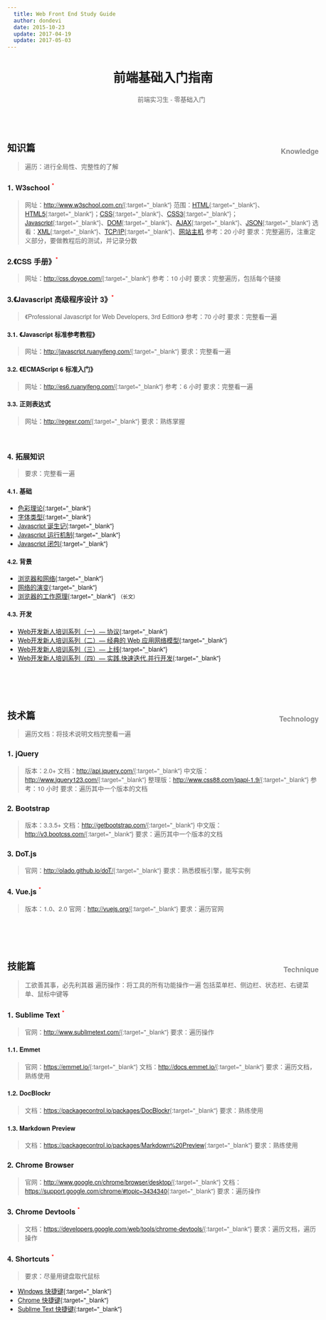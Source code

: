 ```yaml
---
  title: Web Front End Study Guide
  author: dondevi
  date: 2015-10-23
  update: 2017-04-19
  update: 2017-05-03
---
```



<style>
  body { width: auto; max-width: 50em; }
  h1 + blockquote { border: none !important; text-align: center; }
  body, h1, h2, h3, h4, h5, h6, label {
    font-family: Helvetica Neue,Hiragino Sans GB,STHeiti,Microsoft Yahei,SimSun,WenQuanYi Micro Hei,Arial,sans-serif;
  }
  h1 { font-weight: bold; text-align: center; }
  h2 > small { float: right; margin-top: 12px; font-size: 16px; color: #888; }
  abbr { color: red; font-size: smaller; vertical-align: super; text-decoration: none; }
</style>



# 前端基础入门指南

> 前端实习生 - 零基础入门





<br><br>





## 知识篇 <small>Knowledge</small>
> 遍历：进行全局性、完整性的了解


### 1. W3school <abbr title="important">\*</abbr>
> 网址：<http://www.w3school.com.cn/>{:target="\_blank"}
> 范围：[HTML](http://www.w3school.com.cn/html/){:target="\_blank"}、[HTML5](http://www.w3school.com.cn/html5/){:target="\_blank"}；[CSS](http://www.w3school.com.cn/css/){:target="\_blank"}、[CSS3](http://www.w3school.com.cn/css3/){:target="\_blank"}；[Javascript](http://www.w3school.com.cn/js/){:target="\_blank"}、[DOM](http://www.w3school.com.cn/htmldom/){:target="\_blank"}、[AJAX](http://www.w3school.com.cn/ajax/){:target="\_blank"}、[JSON](http://www.w3school.com.cn/json/){:target="\_blank"}
> 选看：[XML](http://www.w3school.com.cn/xml/){:target="\_blank"}、[TCP/IP](http://www.w3school.com.cn/tcpip/){:target="\_blank"}、[网站主机](http://www.w3school.com.cn/hosting/)
> 参考：20 小时
> 要求：完整遍历，注重定义部分，要做教程后的测试，并记录分数



### 2.《CSS 手册》<abbr title="important">\*</abbr>
> 网址：<http://css.doyoe.com/>{:target="\_blank"}
> 参考：10 小时
> 要求：完整遍历，包括每个链接



### 3.《Javascript 高级程序设计 3》<abbr title="important">\*</abbr>
> 《Professional Javascript for Web Developers, 3rd Edition》
> 参考：70 小时
> 要求：完整看一遍

#### 3.1. 《Javascript 标准参考教程》
> 网址：<http://javascript.ruanyifeng.com/>{:target="\_blank"}
> 要求：完整看一遍

#### 3.2. 《ECMAScript 6 标准入门》
> 网址：<http://es6.ruanyifeng.com/>{:target="\_blank"}
> 参考：6 小时
> 要求：完整看一遍

#### 3.3. 正则表达式
> 网址：<http://regexr.com/>{:target="\_blank"}
> 要求：熟练掌握

<!-- JSON：<http://www.json.org/>{:target="\_blank"} -->

<br>

### 4. 拓展知识
> 要求：完整看一遍

#### 4.1. 基础
- [色彩理论](http://www.ruanyifeng.com/blog/2008/07/color_theory.html){:target="\_blank"}
- [字体类型](http://www.ruanyifeng.com/blog/2008/06/typography_notes.html){:target="\_blank"}
- [Javascript 诞生记](http://www.ruanyifeng.com/blog/2011/06/birth_of_javascript.html){:target="\_blank"}
- [Javascript 运行机制](http://www.ruanyifeng.com/blog/2014/10/event-loop.html){:target="\_blank"}
- [Javascript 闭包](http://www.ruanyifeng.com/blog/2009/08/learning_javascript_closures){:target="\_blank"}

#### 4.2. 背景
- [浏览器和网络](http://www.20thingsilearned.com/zh-CN/home){:target="\_blank"}
- [网络的演变](http://www.evolutionoftheweb.com/?hl=zh-cn){:target="\_blank"}
- [浏览器的工作原理](http://www.html5rocks.com/zh/tutorials/internals/howbrowserswork/){:target="\_blank"} <small>（长文）</small>

#### 4.3. 开发
- [Web开发新人培训系列（一）— 协议](http://rapheal.sinaapp.com/2014/07/11/webdev-protocol/){:target="\_blank"}
- [Web开发新人培训系列（二）— 经典的 Web 应用网络模型](http://rapheal.sinaapp.com/2014/10/24/webdev-network-model/){:target="\_blank"}
- [Web开发新人培训系列（三）— 上线](http://rapheal.sinaapp.com/2015/01/22/webdev-release/){:target="\_blank"}
- [Web开发新人培训系列（四）— 实践.快速迭代.并行开发](http://rapheal.sinaapp.com/2015/04/23/webdev-iterate/){:target="\_blank"}










<br><br><br>










## 技术篇 <small>Technology</small>
> 遍历文档：将技术说明文档完整看一遍


### 1. jQuery
> 版本：2.0+
> 文档：<http://api.jquery.com/>{:target="\_blank"}
> 中文版：<http://www.jquery123.com/>{:target="\_blank"}
> 整理版：<http://www.css88.com/jqapi-1.9/>{:target="\_blank"}
> 参考：10 小时
> 要求：遍历其中一个版本的文档


### 2. Bootstrap
> 版本：3.3.5+
> 文档：<http://getbootstrap.com/>{:target="\_blank"}
> 中文版：<http://v3.bootcss.com/>{:target="\_blank"}
> 要求：遍历其中一个版本的文档


### 3. DoT.js
> 官网：<http://olado.github.io/doT/>{:target="\_blank"}
> 要求：熟悉模板引擎，能写实例


### 4.  Vue.js <abbr title="important">\*</abbr>
> 版本：1.0、2.0
> 官网：<http://vuejs.org/>{:target="\_blank"}
> 要求：遍历官网













<br><br><br>










## 技能篇 <small>Technique</small>
> 工欲善其事，必先利其器
> 遍历操作：将工具的所有功能操作一遍
> 包括菜单栏、侧边栏、状态栏、右键菜单、鼠标中键等


### 1. Sublime Text <abbr title="important">\*</abbr>
> 官网：<http://www.sublimetext.com/>{:target="\_blank"}
> 要求：遍历操作

#### 1.1. Emmet
> 官网：<https://emmet.io/>{:target="\_blank"}
> 文档：<http://docs.emmet.io/>{:target="\_blank"}
> 要求：遍历文档，熟练使用

#### 1.2. DocBlockr
> 文档：<https://packagecontrol.io/packages/DocBlockr>{:target="\_blank"}
> 要求：熟练使用

#### 1.3. Markdown Preview
> 文档：<https://packagecontrol.io/packages/Markdown%20Preview>{:target="\_blank"}
> 要求：熟练使用



### 2. Chrome Browser
> 官网：<http://www.google.cn/chrome/browser/desktop/>{:target="\_blank"}
> 文档：<https://support.google.com/chrome/#topic=3434340>{:target="\_blank"}
> 要求：遍历操作



### 3. Chrome Devtools <abbr title="important">\*</abbr>
> 文档：<https://developers.google.com/web/tools/chrome-devtools/>{:target="\_blank"}
> 要求：遍历文档，遍历操作



### 4. Shortcuts <abbr title="important">\*</abbr>
> 要求：尽量用键盘取代鼠标

- [Windows 快捷键](http://windows.microsoft.com/zh-cn/windows/keyboard-shortcuts){:target="\_blank"}
- [Chrome 快捷键](https://support.google.com/chrome/answer/157179){:target="\_blank"}
- [Sublime Text 快捷键](http://docs.sublimetext.info/en/latest/reference/keyboard_shortcuts_win.html){:target="\_blank"}

